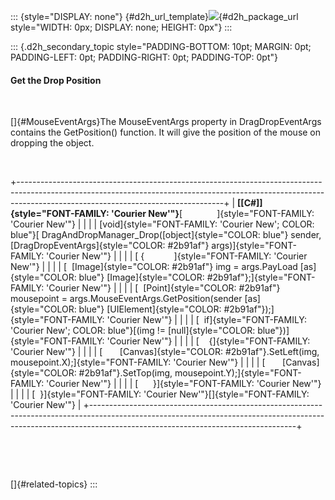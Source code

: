 ::: {style="DISPLAY: none"}
[](ms-xhelp:///?Id=d2h_url_template){#d2h_url_template}![](!package_url!){#d2h_package_url style="WIDTH: 0px; DISPLAY: none; HEIGHT: 0px"}
:::

::: {.d2h_secondary_topic style="PADDING-BOTTOM: 10pt; MARGIN: 0pt; PADDING-LEFT: 0pt; PADDING-RIGHT: 0pt; PADDING-TOP: 0pt"}
#### Get the Drop Position

 

[]{#MouseEventArgs}The MouseEventArgs property in DragDropEventArgs contains the GetPosition() function. It will give the position of the mouse on dropping the object.

 

+---------------------------------------------------------------------------------------------------------------------------------------------------------------------------------------------------------------+
| **[\[C#\]]{style="FONT-FAMILY: 'Courier New'"}**[              ]{style="FONT-FAMILY: 'Courier New'"}                                                                                                          |
|                                                                                                                                                                                                               |
| [void]{style="FONT-FAMILY: 'Courier New'; COLOR: blue"}[ DragAndDropManager_Drop([object]{style="COLOR: blue"} sender, [DragDropEventArgs]{style="COLOR: #2b91af"} args)]{style="FONT-FAMILY: 'Courier New'"} |
|                                                                                                                                                                                                               |
| [ {            ]{style="FONT-FAMILY: 'Courier New'"}                                                                                                                                                          |
|                                                                                                                                                                                                               |
| [  [Image]{style="COLOR: #2b91af"} img = args.PayLoad [as]{style="COLOR: blue"} [Image]{style="COLOR: #2b91af"};]{style="FONT-FAMILY: 'Courier New'"}                                                         |
|                                                                                                                                                                                                               |
| [  [Point]{style="COLOR: #2b91af"} mousepoint = args.MouseEventArgs.GetPosition(sender [as]{style="COLOR: blue"} [UIElement]{style="COLOR: #2b91af"});]{style="FONT-FAMILY: 'Courier New'"}                   |
|                                                                                                                                                                                                               |
| [  if]{style="FONT-FAMILY: 'Courier New'; COLOR: blue"}[(img != [null]{style="COLOR: blue"})]{style="FONT-FAMILY: 'Courier New'"}                                                                             |
|                                                                                                                                                                                                               |
| [    {]{style="FONT-FAMILY: 'Courier New'"}                                                                                                                                                                   |
|                                                                                                                                                                                                               |
| [       [Canvas]{style="COLOR: #2b91af"}.SetLeft(img, mousepoint.X);]{style="FONT-FAMILY: 'Courier New'"}                                                                                                     |
|                                                                                                                                                                                                               |
| [       [Canvas]{style="COLOR: #2b91af"}.SetTop(img, mousepoint.Y);]{style="FONT-FAMILY: 'Courier New'"}                                                                                                      |
|                                                                                                                                                                                                               |
| [      }]{style="FONT-FAMILY: 'Courier New'"}                                                                                                                                                                 |
|                                                                                                                                                                                                               |
| [  }]{style="FONT-FAMILY: 'Courier New'"}[]{style="FONT-FAMILY: 'Courier New'"}                                                                                                                               |
+---------------------------------------------------------------------------------------------------------------------------------------------------------------------------------------------------------------+

 

 

[]{#related-topics}
:::

